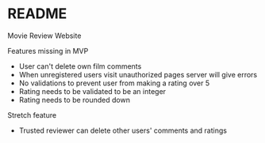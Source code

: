 # README

Movie Review Website

Features missing in MVP
- User can't delete own film comments
- When unregistered users visit unauthorized pages server will give errors
- No validations to prevent user from making a rating over 5
- Rating needs to be validated to be an integer
- Rating needs to be rounded down

Stretch feature
- Trusted reviewer can delete other users' comments and ratings
